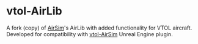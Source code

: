 # vtol-AirLib
A fork (copy) of [AirSim](https://github.com/microsoft/AirSim)'s AirLib with added functionality for VTOL aircraft. Developed for compatibility with [vtol-AirSim](https://github.com/byu-magicc/vtol-AirSim-Plugin) Unreal Engine plugin.
